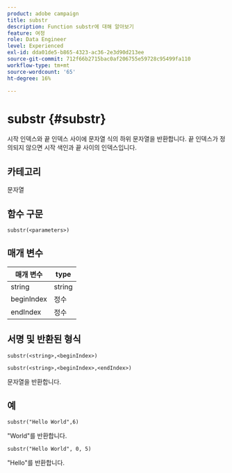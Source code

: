 ```yaml
---
product: adobe campaign
title: substr
description: Function substr에 대해 알아보기
feature: 여정
role: Data Engineer
level: Experienced
exl-id: dda01de5-b865-4323-ac36-2e3d90d213ee
source-git-commit: 712f66b2715bac0af206755e59728c95499fa110
workflow-type: tm+mt
source-wordcount: '65'
ht-degree: 16%

---
```


# substr {#substr}

시작 인덱스와 끝 인덱스 사이에 문자열 식의 하위 문자열을 반환합니다. 끝 인덱스가 정의되지 않으면 시작 색인과 끝 사이의 인덱스입니다.

## 카테고리

문자열

## 함수 구문

`substr(<parameters>)`

## 매개 변수

| 매개 변수 | type |
|-------------|----------|
| string | string |
| beginIndex | 정수 |
| endIndex | 정수 |

## 서명 및 반환된 형식

`substr(<string>,<beginIndex>)`

`substr(<string>,<beginIndex>,<endIndex>)`

문자열을 반환합니다.

## 예

`substr("Hello World",6)`

&quot;World&quot;를 반환합니다.

`substr("Hello World", 0, 5)`

&quot;Hello&quot;를 반환합니다.

